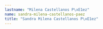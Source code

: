 ```yaml
---
lastname: "Milena Castellanos P\xE1ez"
name: sandra-milena-castellanos-paez
title: "Sandra Milena Castellanos P\xE1ez"
---
```

